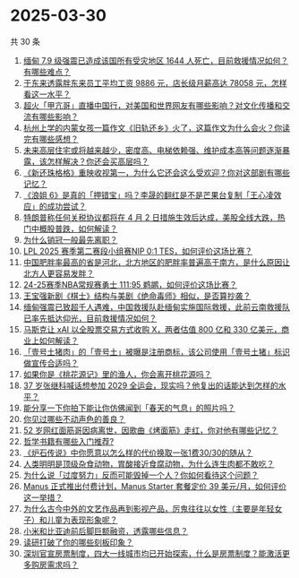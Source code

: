 # 2025-03-30

共 30 条

<!-- BEGIN -->
<!-- 最后更新时间 Sun Mar 30 2025 00:39:50 GMT+0800 (China Standard Time) -->

1. [缅甸 7.9 级强震已造成该国所有受灾地区 1644 人死亡，目前救援情况如何？有哪些难点？](https://www.zhihu.com/search?q=https%3A%2F%2Fapi.zhihu.com%2Fquestions%2F1889275433926747108)
1. [于东来透露胖东来员工平均工资 9886 元，店长级月薪高达 78058 元，怎样看这一水平？](https://www.zhihu.com/search?q=https%3A%2F%2Fapi.zhihu.com%2Fquestions%2F1889315640545863336)
1. [超火「甲亢哥」直播中国行，对美国和世界网友有哪些影响？对文化传播和交流有哪些影响？](https://www.zhihu.com/search?q=https%3A%2F%2Fapi.zhihu.com%2Fquestions%2F1889263078245365226)
1. [杭州上学的内蒙女孩一篇作文《旧轨还乡》火了，这篇作文为什么会火？你读完有哪些感想？](https://www.zhihu.com/search?q=https%3A%2F%2Fapi.zhihu.com%2Fquestions%2F1888612098172483311)
1. [未来高层住宅或将越来越少，密度高、电梯依赖强、维护成本高等问题逐渐暴露，该怎样解决？你还会买高层吗？](https://www.zhihu.com/search?q=https%3A%2F%2Fapi.zhihu.com%2Fquestions%2F1889222967541589930)
1. [《新还珠格格》重映收视第一，为什么它还会这么受欢迎？你对这部剧有哪些记忆？](https://www.zhihu.com/search?q=https%3A%2F%2Fapi.zhihu.com%2Fquestions%2F1888904841742479771)
1. [《浪姐 6》是真的「押错宝」吗？李晟的翻红是不是芒果台复制「王心凌效应」的成功尝试？](https://www.zhihu.com/search?q=https%3A%2F%2Fapi.zhihu.com%2Fquestions%2F1889019281397745426)
1. [特朗普称任何关税协议都将在 4 月 2 日措施生效后达成，美股全线大跌，热门中概股普跌，如何解读？](https://www.zhihu.com/search?q=https%3A%2F%2Fapi.zhihu.com%2Fquestions%2F1889249779755758758)
1. [为什么销冠一般最先离职？](https://www.zhihu.com/search?q=https%3A%2F%2Fapi.zhihu.com%2Fquestions%2F11744499028)
1. [LPL 2025 赛季第二赛段小组赛NIP 0:1 TES，如何评价这场比赛？](https://www.zhihu.com/search?q=https%3A%2F%2Fapi.zhihu.com%2Fquestions%2F1889375416478839088)
1. [中国肥胖率最高的省是河北，北方地区的肥胖率普遍高于南方，是什么原因让北方人更容易发胖？](https://www.zhihu.com/search?q=https%3A%2F%2Fapi.zhihu.com%2Fquestions%2F1889001779984824247)
1. [24-25赛季NBA常规赛勇士 111:95 鹈鹕，如何评价这场比赛？](https://www.zhihu.com/search?q=https%3A%2F%2Fapi.zhihu.com%2Fquestions%2F1889229007704285211)
1. [王宝强新剧《棋士》结构与美剧《绝命毒师》相似，是否算抄袭？](https://www.zhihu.com/search?q=https%3A%2F%2Fapi.zhihu.com%2Fquestions%2F1888624416184854388)
1. [缅甸强震已致超千人遇难，中国救援队赴缅甸实施国际救援，此前云南救援队已率先抵达仰光，目前救援情况如何？](https://www.zhihu.com/search?q=https%3A%2F%2Fapi.zhihu.com%2Fquestions%2F1889257929338754786)
1. [马斯克让 xAI 以全股票交易方式收购 X，两者估值 800 亿和 330 亿美元，商业上如何解读？](https://www.zhihu.com/search?q=https%3A%2F%2Fapi.zhihu.com%2Fquestions%2F1889249785359348257)
1. [「壹号土猪肉」的「壹号土」被曝是注册商标，该公司使用「壹号土猪」标识做宣传合适吗？](https://www.zhihu.com/search?q=https%3A%2F%2Fapi.zhihu.com%2Fquestions%2F1888267921714827300)
1. [如果你是《桃花源记》里的渔人，你会离开桃花源吗？](https://www.zhihu.com/search?q=https%3A%2F%2Fapi.zhihu.com%2Fquestions%2F576736811)
1. [37 岁张继科喊话想参加 2029 全运会，现实吗？他复出的话能达到怎样的水平？](https://www.zhihu.com/search?q=https%3A%2F%2Fapi.zhihu.com%2Fquestions%2F1888951574862192899)
1. [能分享一下你拍下能让你仿佛闻到「春天的气息」的照片吗？](https://www.zhihu.com/search?q=https%3A%2F%2Fapi.zhihu.com%2Fquestions%2F15653909796)
1. [你见过哪些不动声色的善良？](https://www.zhihu.com/search?q=https%3A%2F%2Fapi.zhihu.com%2Fquestions%2F589462529)
1. [52 岁网红面筋哥因病离世，因歌曲《烤面筋》走红，你对他有哪些记忆？](https://www.zhihu.com/search?q=https%3A%2F%2Fapi.zhihu.com%2Fquestions%2F1889293018445608906)
1. [哲学书籍有哪些入门推荐?](https://www.zhihu.com/search?q=https%3A%2F%2Fapi.zhihu.com%2Fquestions%2F6635228444)
1. [《炉石传说》中你愿意以怎么样的代价换取一张1费30/30的随从？](https://www.zhihu.com/search?q=https%3A%2F%2Fapi.zhihu.com%2Fquestions%2F8050034335)
1. [人类明明是顶级杂食动物，胃酸接近食腐动物，为什么连生肉都不敢吃？](https://www.zhihu.com/search?q=https%3A%2F%2Fapi.zhihu.com%2Fquestions%2F14159370972)
1. [为什么说「过度努力」反而可能毁掉一个人？你如何看待这个问题？](https://www.zhihu.com/search?q=https%3A%2F%2Fapi.zhihu.com%2Fquestions%2F1887453341530972393)
1. [Manus 正式推出付费计划，Manus Starter 套餐定价 39 美元/月，如何评价这一举措？](https://www.zhihu.com/search?q=https%3A%2F%2Fapi.zhihu.com%2Fquestions%2F1889003780118378250)
1. [为什么古今中外的文艺作品再到影视产品，厉鬼往往以女性（主要是年轻女子）和儿童为表现形象呢？](https://www.zhihu.com/search?q=https%3A%2F%2Fapi.zhihu.com%2Fquestions%2F15694005151)
1. [小米和比亚迪前后脚巨额融资，透露哪些信息？](https://www.zhihu.com/search?q=https%3A%2F%2Fapi.zhihu.com%2Fquestions%2F1888198672535217265)
1. [读研打破了你的哪些刻板印象？](https://www.zhihu.com/search?q=https%3A%2F%2Fapi.zhihu.com%2Fquestions%2F1887829218479547995)
1. [深圳官宣房票制度，四大一线城市均已开始探索，什么是房票制度？能激活更多购房需求吗？](https://www.zhihu.com/search?q=https%3A%2F%2Fapi.zhihu.com%2Fquestions%2F1888719532350207150)

<!-- END -->
